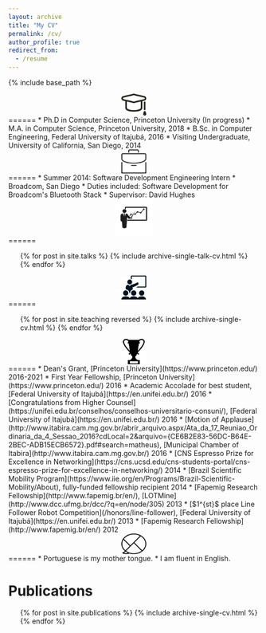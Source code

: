 ```yaml
---
layout: archive
title: "My CV"
permalink: /cv/
author_profile: true
redirect_from:
  - /resume
---
```


{% include base_path %}
<script type="text/x-mathjax-config">
  MathJax.Hub.Config({tex2jax: {inlineMath: [['$','$'], ['\\(','\\)']]}});
</script>
<script type="text/javascript"
  src="http://cdn.mathjax.org/mathjax/latest/MathJax.js?config=TeX-AMS-MML_HTMLorMML">
</script>

<style>
img {
    display: block;
    margin-left: auto;
    margin-right: auto;
}
</style>

<img src="/images/study.png" alt="Education" width="10%" height="10%">
======
* Ph.D in Computer Science, Princeton University (In progress)
* M.A. in Computer Science, Princeton University, 2018
* B.Sc. in Computer Engineering, Federal University of Itajubá, 2016
  * Visiting Undergraduate, University of California, San Diego, 2014

<img src="/images/business.png" alt="Work Experience" width="10%" height="10%">
======
* Summer 2014: Software Development Engineering Intern
  * Broadcom, San Diego
  * Duties included: Software Development for Broadcom's Bluetooth Stack
  * Supervisor: David Hughes

<img src="/images/talk.jpg" alt="Talks" width="15%" height="15%">
======
  <ul>{% for post in site.talks %}
    {% include archive-single-talk-cv.html %}
  {% endfor %}</ul>

<img src="/images/teaching.png" alt="Teaching" width="10%" height="10%">
======
  <ul>{% for post in site.teaching reversed %}
    {% include archive-single-cv.html %}
  {% endfor %}</ul>

<img src="/images/honor.jpg" alt="Honors and Awards" width="10%" height="10%">
======
* Dean's Grant, [Princeton University](https://www.princeton.edu/) 2016-2021
* First Year Fellowship, [Princeton University](https://www.princeton.edu/) 2016
* Academic Accolade for best student, [Federal University of Itajubá](https://en.unifei.edu.br/) 2016
* [Congratulations from Higher Counsel](https://unifei.edu.br/conselhos/conselhos-universitario-consuni/), [Federal University of Itajubá](https://en.unifei.edu.br/) 2016
* [Motion of Applause](http://www.itabira.cam.mg.gov.br/abrir_arquivo.aspx/Ata_da_17_Reuniao_Ordinaria_da_4_Sessao_2016?cdLocal=2&arquivo={CE6B2E83-56DC-B64E-2BEC-ADB15ECB6572}.pdf#search=matheus), [Municipal Chamber of Itabira](http://www.itabira.cam.mg.gov.br/) 2016
* [CNS Espresso Prize for Excellence in Networking](https://cns.ucsd.edu/cns-students-portal/cns-espresso-prize-for-excellence-in-networking/) 2014
* [Brazil Scientific Mobility Program](https://www.iie.org/en/Programs/Brazil-Scientific-Mobility/About), fully-funded fellowship recipient 2014
* [Fapemig Research Fellowship](http://www.fapemig.br/en/), [LOTMine](http://www.dcc.ufmg.br/dcc/?q=en/node/305) 2013
* [$1^{st}$ place Line Follower Robot Competition](/honors/line-follower), [Federal University of Itajubá](https://en.unifei.edu.br/) 2013
* [Fapemig Research Fellowship](http://www.fapemig.br/en/) 2012

<img src="/images/language.png" alt="Languages" width="10%" height="10%">
======
* Portuguese is my mother tongue.
* I am fluent in English.

Publications
======
  <ul>{% for post in site.publications %}
    {% include archive-single-cv.html %}
  {% endfor %}</ul>
